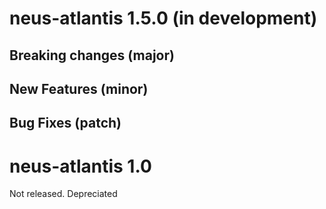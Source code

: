 # neus-atlantis 1.5.0 (in development)

## Breaking changes (major)

## New Features (minor)

## Bug Fixes (patch)

# neus-atlantis 1.0

Not released. Depreciated
